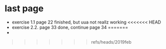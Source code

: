 # last page
- exercise 1.1 page 22 finished, but uua not reallz working
<<<<<<< HEAD
- exercise 2.2. page 33 done, continue page 34
=======
- 
>>>>>>> refs/heads/2019feb

